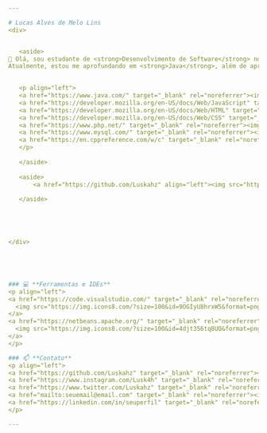 ```yaml
---

# Lucas Alves de Melo Lins
<div>


   <aside>
👋 Olá, sou estudante de <strong>Desenvolvimento de Software</strong> no <strong>IFSP Caraguatatuba</strong>, com 19 anos e apaixonado por tecnologia! 🌱  
Atualmente, estou me aprofundando em <strong>Java</strong>, além de aprimorar minhas habilidades em <strong>HTML</strong>, <strong>CSS</strong>, <strong>JavaScript</strong>, <strong>PHP</strong>, <strong>SQL</strong> e <strong>Lógica de Programação</strong>. Também tenho experiência com <strong>C</strong> e estou semp

   
   <p align="left">
   <a href="https://www.java.com/" target="_blank" rel="noreferrer"><img src="https://raw.githubusercontent.com/danielcranney/readme-generator/main/public/icons/skills/java-colored.svg" width="36" height="36" alt="Java" /></a>
   <a href="https://developer.mozilla.org/en-US/docs/Web/JavaScript" target="_blank" rel="noreferrer"><img src="https://raw.githubusercontent.com/danielcranney/readme-generator/main/public/icons/skills/javascript-colored.svg" width="36" height="36" alt="JavaScript" /></a>
   <a href="https://developer.mozilla.org/en-US/docs/Web/HTML" target="_blank" rel="noreferrer"><img src="https://raw.githubusercontent.com/danielcranney/readme-generator/main/public/icons/skills/html5-colored.svg" width="36" height="36" alt="HTML5" /></a>
   <a href="https://developer.mozilla.org/en-US/docs/Web/CSS" target="_blank" rel="noreferrer"><img src="https://raw.githubusercontent.com/danielcranney/readme-generator/main/public/icons/skills/css3-colored.svg" width="36" height="36" alt="CSS3" /></a>
   <a href="https://www.php.net/" target="_blank" rel="noreferrer"><img src="https://raw.githubusercontent.com/danielcranney/readme-generator/main/public/icons/skills/php-colored.svg" width="36" height="36" alt="PHP" /></a>
   <a href="https://www.mysql.com/" target="_blank" rel="noreferrer"><img src="https://raw.githubusercontent.com/danielcranney/readme-generator/main/public/icons/skills/mysql-colored.svg" width="36" height="36" alt="MySQL" /></a>
   <a href="https://en.cppreference.com/w/c" target="_blank" rel="noreferrer"><img src="https://raw.githubusercontent.com/danielcranney/readme-generator/main/public/icons/skills/c-colored.svg" width="36" height="36" alt="C" /></a>
   </p>
   
   </aside>
   
   <aside>
       <a href="https://github.com/Luskahz" align="left"><img src="https://github-readme-stats.vercel.app/api/top-langs/?username=Luskahz&langs_count=10&title_color=d0d0d0&text_color=ffffff&icon_color=d0d0d0&bg_color=242424&hide_border=true&locale=en&custom_title=Top%20%Languages" alt="Linguages" /></a>
      
   </aside>




   
</div>





### 💻 **Ferramentas e IDEs**
<p align="left">
<a href="https://code.visualstudio.com/" target="_blank" rel="noreferrer">
  <img src="https://img.icons8.com/?size=100&id=9OGIyU8hrxW5&format=png&color=000000" width="36" height="36" alt="VS Code" />
</a>
<a href="https://netbeans.apache.org/" target="_blank" rel="noreferrer">
  <img src="https://img.icons8.com/?size=100&id=4djt356tq8UO&format=png&color=000000" width="36" height="36" />
</a>
</p>

### 📫 **Contato**
<p align="left">
<a href="https://github.com/Luskahz" target="_blank" rel="noreferrer"><img src="https://raw.githubusercontent.com/danielcranney/readme-generator/main/public/icons/socials/github.svg" width="32" height="32" /></a>
<a href="https://www.instagram.com/Lusk4h" target="_blank" rel="noreferrer"><img src="https://raw.githubusercontent.com/danielcranney/readme-generator/main/public/icons/socials/instagram.svg" width="32" height="32" /></a>
<a href="https://www.twitter.com/Luskahz" target="_blank" rel="noreferrer"><img src="https://raw.githubusercontent.com/danielcranney/readme-generator/main/public/icons/socials/twitter.svg" width="32" height="32" /></a>
<a href="mailto:seuemail@email.com" target="_blank" rel="noreferrer"><img src="https://img.icons8.com/material-outlined/24/000000/email.png" width="32" height="32" /></a>
<a href="https://linkedin.com/in/seuperfil" target="_blank" rel="noreferrer"><img src="https://img.icons8.com/material-outlined/24/000000/linkedin.png" width="32" height="32" /></a>
</p>

---
```

